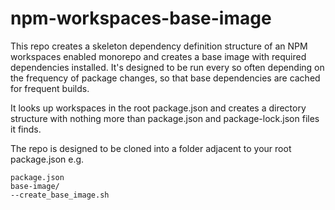 # npm-workspaces-base-image

This repo creates a skeleton dependency definition structure of an NPM workspaces enabled monorepo and creates a base image with required dependencies installed. It's designed to be run every so often depending on the frequency of package changes, so that base dependencies are cached for frequent builds.

It looks up workspaces in the root package.json and creates a directory structure with nothing more than package.json and package-lock.json files it finds.

The repo is designed to be cloned into a folder adjacent to your root package.json e.g.
```
package.json
base-image/
--create_base_image.sh
```
